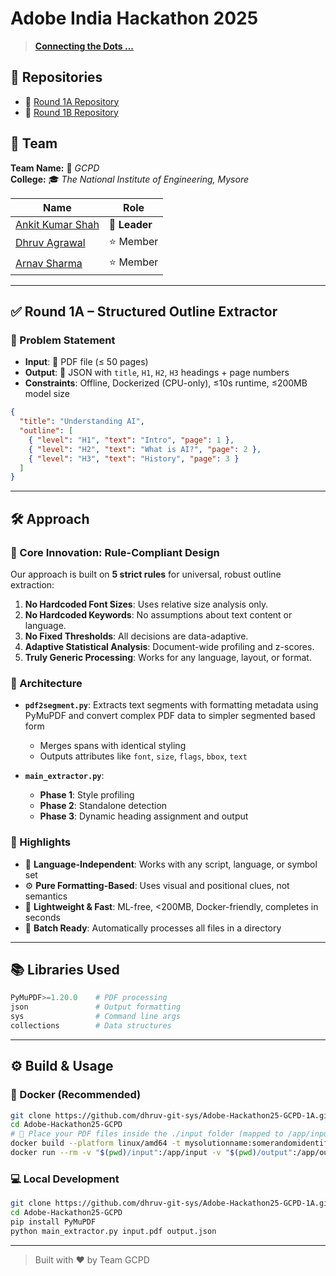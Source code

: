 # Adobe India Hackathon 2025

> [**Connecting the Dots ...**](https://d8it4huxumps7.cloudfront.net/uploads/submissions_case/6874faecd848a_Adobe_India_Hackathon_-_Challenge_Doc.pdf)

## 🔗 Repositories

* 🔹 [Round 1A Repository](https://github.com/dhruv-git-sys/Adobe-Hackathon25-GCPD-1A)
* 🔹 [Round 1B Repository](https://github.com/dhruv-git-sys/Adobe-Hackathon25-GCPD-1B)

## 👥 Team

**Team Name:** 🚀 *GCPD*  
**College:** 🎓 *The National Institute of Engineering, Mysore*

| Name                                                 | Role          |
| ---------------------------------------------------- | ------------- |
| [Ankit Kumar Shah](https://github.com/ankitkrshah30) | **👑 Leader** |
| [Dhruv Agrawal](https://github.com/dhruv-git-sys)    | ⭐ Member      |
| [Arnav Sharma](https://github.com/ArnavSharma2908/)  | ⭐ Member      |

---

## ✅ Round 1A – Structured Outline Extractor

### 🧠 Problem Statement

* **Input**: 📄 PDF file (≤ 50 pages)
* **Output**: 📝 JSON with `title`, `H1`, `H2`, `H3` headings + page numbers
* **Constraints**: Offline, Dockerized (CPU-only), ≤10s runtime, ≤200MB model size

```json
{
  "title": "Understanding AI",
  "outline": [
    { "level": "H1", "text": "Intro", "page": 1 },
    { "level": "H2", "text": "What is AI?", "page": 2 },
    { "level": "H3", "text": "History", "page": 3 }
  ]
}
```

---

## 🛠 Approach

### 🎯 Core Innovation: Rule-Compliant Design

Our approach is built on **5 strict rules** for universal, robust outline extraction:

1. **No Hardcoded Font Sizes**: Uses relative size analysis only.
2. **No Hardcoded Keywords**: No assumptions about text content or language.
3. **No Fixed Thresholds**: All decisions are data-adaptive.
4. **Adaptive Statistical Analysis**: Document-wide profiling and z-scores.
5. **Truly Generic Processing**: Works for any language, layout, or format.

### 🧱 Architecture

* **`pdf2segment.py`**: Extracts text segments with formatting metadata using PyMuPDF and convert complex PDF data to simpler segmented based form

  * Merges spans with identical styling
  * Outputs attributes like `font`, `size`, `flags`, `bbox`, `text`

* **`main_extractor.py`**:

  * **Phase 1**: Style profiling
  * **Phase 2**: Standalone detection 
  * **Phase 3**: Dynamic heading assignment and output

### 🌟 Highlights

* 🚀 **Language-Independent**: Works with any script, language, or symbol set
* ⚙️ **Pure Formatting-Based**: Uses visual and positional clues, not semantics
* 🧠 **Lightweight & Fast**: ML-free, <200MB, Docker-friendly, completes in seconds
* 📁 **Batch Ready**: Automatically processes all files in a directory

---

## 📚 Libraries Used

```python
PyMuPDF>=1.20.0    # PDF processing
json               # Output formatting
sys                # Command line args
collections        # Data structures
```

---

## ⚙️ Build & Usage

### 🐳 Docker (Recommended)

```bash
git clone https://github.com/dhruv-git-sys/Adobe-Hackathon25-GCPD-1A.git
cd Adobe-Hackathon25-GCPD
# 📂 Place your PDF files inside the ./input folder (mapped to /app/input in Docker)
docker build --platform linux/amd64 -t mysolutionname:somerandomidentifier .
docker run --rm -v "$(pwd)/input":/app/input -v "$(pwd)/output":/app/output --network none mysolutionname:somerandomidentifier
```

### 💻 Local Development

```bash
git clone https://github.com/dhruv-git-sys/Adobe-Hackathon25-GCPD-1A.git
cd Adobe-Hackathon25-GCPD
pip install PyMuPDF
python main_extractor.py input.pdf output.json
```

---

> Built with ❤️ by Team GCPD
